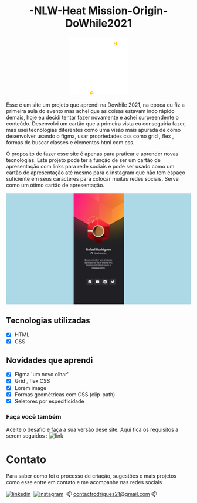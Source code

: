 <div align="center">
  
# -NLW-Heat Mission-Origin-DoWhile2021

![rocketseat](https://github.com/RafaelContact/-NLW-Heat---Mission-Origin-DoWhile2021/blob/master/images/build%20(1).svg)  
  
</div>

Esse é um site um projeto que aprendi na Dowhile 2021, na epoca eu fiz a primeira aula do evento mas achei que as coisas estavam indo rápido demais, hoje eu decidi tentar fazer novamente e achei surpreendente o conteúdo. 
Desenvolvi um cartão que a primeira vista eu conseguiria fazer, mas usei tecnologias diferentes como uma visão mais apurada de como desenvolver usando o figma, usar propriedades css como grid , flex , formas de buscar classes e elementos html com css.


O proposito de fazer esse site é apenas para praticar e aprender novas tecnologias. 
Este projeto pode ter a função de ser um cartão de apresentação com links para rede sociais e pode ser usado como um cartão de apresentação até mesmo para o instagram que não tem espaço suficiente em seus caracteres para colocar muitas redes sociais.
Serve como um ótimo cartão de apresentação.

![site](https://github.com/RafaelContact/-NLW-Heat---Mission-Origin-DoWhile2021/blob/master/images/dowhile.png)

## Tecnologias utilizadas
- [x] HTML
- [x] CSS

## Novidades que aprendi
- [x] Figma 'um novo olhar'
- [x] Grid , flex CSS
- [x] Lorem image
- [x] Formas geométricas com CSS (clip-path)
- [x] Seletores por especificidade

### Faça você também 

Aceite o desafio e faça a sua versão dese site. Aqui fica os requisitos a serem seguidos : ![link](https://app.rocketseat.com.br/node/mission-origin-heat/lesson/stage-1)

# Contato 
Para saber como foi o processo de criação, sugestões e mais projetos como esse entre em contato e me acompanhe nas redes sociais

[![linkedin](https://img.shields.io/badge/LinkedIn-0077B5?style=for-the-badge&logo=linkedin&logoColor=white)](https://www.linkedin.com/in/rafael-rodrigues-1b2981129/)&nbsp;
[![instagram](https://img.shields.io/badge/Instagram-E4405F?style=for-the-badge&logo=instagram&logoColor=white)](https://www.instagram.com/rafinhadev/)&nbsp; 📫
[contactrodrigues21@gmail.com](mailto:contactrodrigues21@gmail.com) 📫

